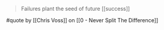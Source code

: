 > Failures plant the seed of future [[success]]

#quote by [[Chris Voss]] on [[0 - Never Split The Difference]]